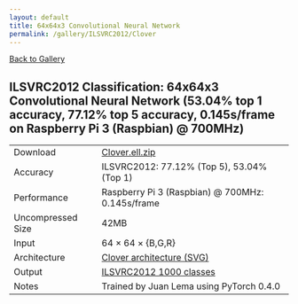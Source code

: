 ```yaml
---
layout: default
title: 64x64x3 Convolutional Neural Network
permalink: /gallery/ILSVRC2012/Clover
---
```


[Back to Gallery](/ELL/gallery)

## ILSVRC2012 Classification: 64x64x3 Convolutional Neural Network (53.04% top 1 accuracy, 77.12% top 5 accuracy, 0.145s/frame on Raspberry Pi 3 (Raspbian) @ 700MHz)

<table class="table table-striped table-bordered">
    <tr>
        <td> Download </td>
        <td colspan="3"> <a href="https://github.com/Microsoft/ELL-models/raw/master/models/ILSVRC2012/Clover/Clover.ell.zip">Clover.ell.zip</a></td>
    </tr>
    <tr>
        <td> Accuracy </td>
        <td colspan="3"> ILSVRC2012: 77.12% (Top 5), 53.04% (Top 1) </td>
    </tr>
    <tr>
        <td> Performance </td>
        <td colspan="3"> Raspberry Pi 3 (Raspbian) @ 700MHz: 0.145s/frame </td>
    </tr>
    <tr>
        <td> Uncompressed Size </td>
        <td colspan="3"> 42MB </td>
    </tr>
    <tr>
        <td> Input </td>
        <td colspan="3"> 64 &times; 64 &times; {B,G,R} </td>
    </tr>
    <tr>
        <td> Architecture </td>
        <td>
            <a href="https://github.com/Microsoft/ELL-models/raw/master/models/ILSVRC2012/Clover/Clover.cntk.svg?sanitize=true" target="_blank">Clover architecture (SVG)</a>
        </td>
    </tr>
    <tr>
        <td> Output </td>
        <td colspan="3"> <a href="https://github.com/Microsoft/ELL-models/raw/master/models/ILSVRC2012/categories.txt">ILSVRC2012 1000 classes</a> </td>
    </tr>
    <tr>
        <td> Notes </td>
        <td colspan="3"> Trained by Juan Lema using PyTorch 0.4.0 </td>
    </tr>
</table>

